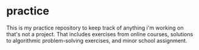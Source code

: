 # practice
This is my practice repository to keep track of anything i'm working on that's not a project. That includes exercises from online courses, solutions to algorithmic problem-solving exercises, and minor school assignment.

